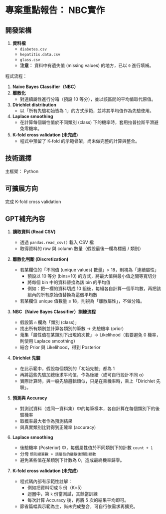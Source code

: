 # 專案重點報告： NBC實作
## 開發架構

1. **資料檔**  
   - `diabetes.csv`  
   - `hepatitis.data.csv`  
   - `glass.csv`  
   - **注意：** 資料中有遺失值 (missing values) 的地方，已以 `0` 進行填補。

程式流程： 
1. **Naive Bayes Classifier（NBC）**  
2. **離散化**  
   - 對連續屬性進行分箱（預設 10 等分），並以該區間的平均值取代原值。  
3. **Dirichlet distribution**  
   - 以「所有先驗初始皆為 1」的方式示範，並將其平均值作為先驗使用。  
4. **Laplace smoothing**  
   - 在計算每個屬性值於不同類別 (class) 下的機率時，套用拉普拉斯平滑避免零機率。  
5. **K-fold cross validation (未完成)**  
   - 程式中預留了 K-fold 的示範骨架，尚未做完整的計算與整合。

## 技術選擇
主框架： Python

## 可擴展方向
完成
K-fold cross validation

## GPT補充內容

1. **讀取資料 (Read CSV)**  
   - 透過 `pandas.read_csv()` 載入 CSV 檔  
   - 取得資料的 row 與 column 數量（假設最後一欄為標籤 / 類別）

2. **離散化判斷 (Discretization)**  
   - 若某欄位的「不同值 (unique values) 數量」> 18，則視為「連續屬性」  
     - 預設以 10 等分 (bins=10) 的方式，將最大值與最小值之間等寬切分  
     - 將每個 bin 中的資料替換為該 bin 的平均值  
     - 例如：把一欄的資料切成 10 組後，每組各自計算一個平均數，再把該組內的所有原始值替換為這個平均數  
   - 若某欄位 unique 值數量 ≤ 18，則視為「離散屬性」，不做分箱。

3. **NBC（Naive Bayes Classifier）訓練流程**  
   - 假設第 `n` 欄為「類別 (class)」  
   - 找出所有類別並計算各類別的筆數 → 先驗機率 (prior)  
   - 蒐集「屬性值在某類別下出現的次數」→ Likelihood（若要避免 0 機率，則使用 Laplace smoothing）  
   - 結合 Prior 與 Likelihood，得到 Posterior

4. **Dirichlet 先驗**  
   - 在此示範中，假設每個類別的「初始先驗」都為 1  
   - 再將這些先驗加總後求平均值，作為後續（或可自行設計不同 α）  
   - 實際計算時，與一般先驗邏輯類似，只是在乘機率時，乘上「Dirichlet 先驗」。

5. **預測與 Accuracy**  
   - 對測試資料（或同一資料集）中的每筆樣本，各自計算在每個類別下的後驗機率  
   - 取概率最大者作為預測結果  
   - 與真實類別比對得到正確率 (accuracy)

6. **Laplace smoothing**  
   - 後驗機率 (Posterior) 中，每個屬性值於不同類別下的計數 `count + 1`  
   - 分母 `類別總筆數 + 該屬性的離散後類別總數`  
   - 避免某些值在某類別下計數為 0，造成最終機率歸零。

7. **K-fold cross validation (未完成)**  
   - 程式碼內部有示範性註解：  
     - 例如把資料切成 5 份（K=5）  
     - 迴圈中，第 `k` 份當測試，其餘當訓練  
     - 每次計算 Accuracy 後，再將 5 次的結果平均即可。  
   - 節省篇幅與示範為主，尚未完成整合，可自行依需求再擴充。



